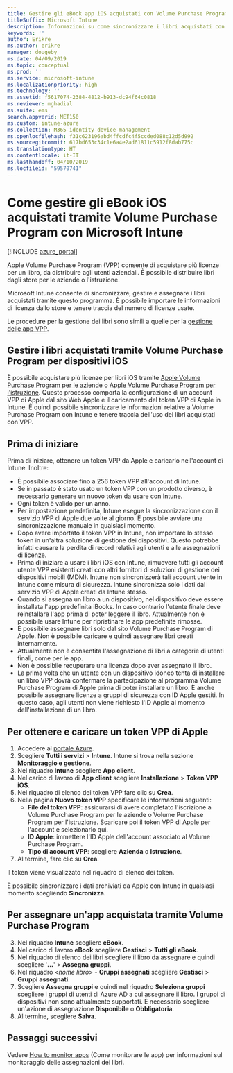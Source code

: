 ```yaml
---
title: Gestire gli eBook app iOS acquistati con Volume Purchase Program
titleSuffix: Microsoft Intune
description: Informazioni su come sincronizzare i libri acquistati con Volume Purchase Program dallo Store iOS in Intune e su come gestirli e tenere traccia dell'utilizzo.
keywords: ''
author: Erikre
ms.author: erikre
manager: dougeby
ms.date: 04/09/2019
ms.topic: conceptual
ms.prod: ''
ms.service: microsoft-intune
ms.localizationpriority: high
ms.technology: ''
ms.assetid: f5617074-2384-4812-b913-dc94f64c0818
ms.reviewer: mghadial
ms.suite: ems
search.appverid: MET150
ms.custom: intune-azure
ms.collection: M365-identity-device-management
ms.openlocfilehash: f31c623196abd4ffcdfc4f5ccded088c12d5d992
ms.sourcegitcommit: 617bd653c34c1e6a4e2ad61811c5912f8dab775c
ms.translationtype: HT
ms.contentlocale: it-IT
ms.lasthandoff: 04/10/2019
ms.locfileid: "59570741"
---
```

# <a name="how-to-manage-ios-ebooks-you-purchased-through-a-volume-purchase-program-with-microsoft-intune"></a>Come gestire gli eBook iOS acquistati tramite Volume Purchase Program con Microsoft Intune


[!INCLUDE [azure_portal](./includes/azure_portal.md)]

Apple Volume Purchase Program (VPP) consente di acquistare più licenze per un libro, da distribuire agli utenti aziendali. È possibile distribuire libri dagli store per le aziende o l'istruzione.

Microsoft Intune consente di sincronizzare, gestire e assegnare i libri acquistati tramite questo programma. È possibile importare le informazioni di licenza dallo store e tenere traccia del numero di licenze usate.

Le procedure per la gestione dei libri sono simili a quelle per la [gestione delle app VPP](vpp-apps-ios.md).

## <a name="manage-volume-purchased-books-for-ios-devices"></a>Gestire i libri acquistati tramite Volume Purchase Program per dispositivi iOS
È possibile acquistare più licenze per libri iOS tramite [Apple Volume Purchase Program per le aziende](https://www.apple.com/business/vpp/) o [Apple Volume Purchase Program per l'istruzione](https://volume.itunes.apple.com/us/store). Questo processo comporta la configurazione di un account VPP di Apple dal sito Web Apple e il caricamento del token VPP di Apple in Intune.  È quindi possibile sincronizzare le informazioni relative a Volume Purchase Program con Intune e tenere traccia dell'uso dei libri acquistati con VPP.

## <a name="before-you-start"></a>Prima di iniziare
Prima di iniziare, ottenere un token VPP da Apple e caricarlo nell'account di Intune. Inoltre:

* È possibile associare fino a 256 token VPP all'account di Intune.
* Se in passato è stato usato un token VPP con un prodotto diverso, è necessario generare un nuovo token da usare con Intune.
* Ogni token è valido per un anno.
* Per impostazione predefinita, Intune esegue la sincronizzazione con il servizio VPP di Apple due volte al giorno. È possibile avviare una sincronizzazione manuale in qualsiasi momento.
* Dopo avere importato il token VPP in Intune, non importare lo stesso token in un'altra soluzione di gestione dei dispositivi. Questo potrebbe infatti causare la perdita di record relativi agli utenti e alle assegnazioni di licenze.
* Prima di iniziare a usare i libri iOS con Intune, rimuovere tutti gli account utente VPP esistenti creati con altri fornitori di soluzioni di gestione dei dispositivi mobili (MDM). Intune non sincronizzerà tali account utente in Intune come misura di sicurezza. Intune sincronizza solo i dati dal servizio VPP di Apple creati da Intune stesso.
* Quando si assegna un libro a un dispositivo, nel dispositivo deve essere installata l'app predefinita iBooks. In caso contrario l'utente finale deve reinstallare l'app prima di poter leggere il libro. Attualmente non è possibile usare Intune per ripristinare le app predefinite rimosse.
* È possibile assegnare libri solo dal sito Volume Purchase Program di Apple. Non è possibile caricare e quindi assegnare libri creati internamente.
* Attualmente non è consentita l'assegnazione di libri a categorie di utenti finali, come per le app.
* Non è possibile recuperare una licenza dopo aver assegnato il libro.
* La prima volta che un utente con un dispositivo idoneo tenta di installare un libro VPP dovrà confermare la partecipazione al programma Volume Purchase Program di Apple prima di poter installare un libro. È anche possibile assegnare licenze a gruppi di sicurezza con ID Apple gestiti. In questo caso, agli utenti non viene richiesto l'ID Apple al momento dell'installazione di un libro.

## <a name="to-get-and-upload-an-apple-vpp-token"></a>Per ottenere e caricare un token VPP di Apple

1. Accedere al [portale Azure](https://portal.azure.com).
2. Scegliere **Tutti i servizi** > **Intune**. Intune si trova nella sezione **Monitoraggio e gestione**.
3. Nel riquadro **Intune** scegliere **App client**.
1.  Nel carico di lavoro di **App client** scegliere **Installazione** > **Token VPP iOS**.
2.  Nel riquadro di elenco dei token VPP fare clic su **Crea**.
3.  Nella pagina **Nuovo token VPP** specificare le informazioni seguenti:
    - **File del token VPP**: assicurarsi di avere completato l'iscrizione a Volume Purchase Program per le aziende o Volume Purchase Program per l'istruzione. Scaricare poi il token VPP di Apple per l'account e selezionarlo qui.
    - **ID Apple**: immettere l'ID Apple dell'account associato al Volume Purchase Program.
    - **Tipo di account VPP**: scegliere **Azienda** o **Istruzione**.
4. Al termine, fare clic su **Crea**.

Il token viene visualizzato nel riquadro di elenco dei token.


È possibile sincronizzare i dati archiviati da Apple con Intune in qualsiasi momento scegliendo **Sincronizza**.

## <a name="to-assign-a-volume-purchased-app"></a>Per assegnare un'app acquistata tramite Volume Purchase Program

3. Nel riquadro **Intune** scegliere **eBook**.
1. Nel carico di lavoro **eBook** scegliere **Gestisci** > **Tutti gli eBook**.
2. Nel riquadro di elenco dei libri scegliere il libro da assegnare e quindi scegliere '**...**' > **Assegna gruppi**.
3. Nel riquadro <*nome libro*> - **Gruppi assegnati** scegliere **Gestisci** > **Gruppi assegnati**.
4. Scegliere **Assegna gruppi** e quindi nel riquadro **Seleziona gruppi** scegliere i gruppi di utenti di Azure AD a cui assegnare il libro. I gruppi di dispositivi non sono attualmente supportati.
È necessario scegliere un'azione di assegnazione **Disponibile** o **Obbligatoria**. 
5. Al termine, scegliere **Salva**.

## <a name="next-steps"></a>Passaggi successivi

Vedere [How to monitor apps](apps-monitor.md) (Come monitorare le app) per informazioni sul monitoraggio delle assegnazioni dei libri.







